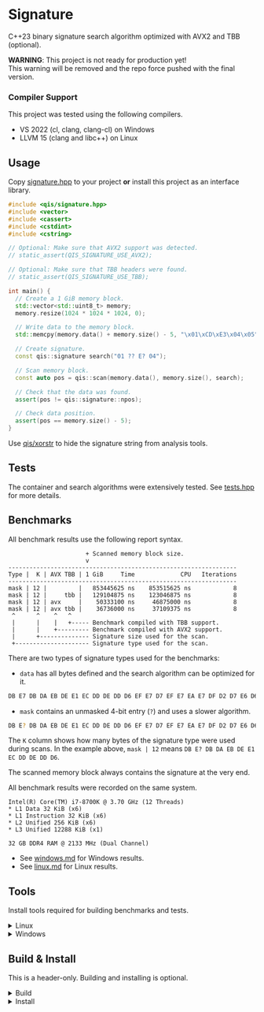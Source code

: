 # Signature
C++23 binary signature search algorithm optimized with AVX2 and TBB (optional).

**WARNING**: This project is not ready for production yet!<br/>
This warning will be removed and the repo force pushed with the final version.

### Compiler Support
This project was tested using the following compilers.

* VS 2022 (cl, clang, clang-cl) on Windows
* LLVM 15 (clang and libc++) on Linux

## Usage
Copy [signature.hpp](include/qis/signature.hpp) to your project **or**
install this project as an interface library.

```cpp
#include <qis/signature.hpp>
#include <vector>
#include <cassert>
#include <cstdint>
#include <cstring>

// Optional: Make sure that AVX2 support was detected.
// static_assert(QIS_SIGNATURE_USE_AVX2);

// Optional: Make sure that TBB headers were found.
// static_assert(QIS_SIGNATURE_USE_TBB);

int main() {
  // Create a 1 GiB memory block.
  std::vector<std::uint8_t> memory;
  memory.resize(1024 * 1024 * 1024, 0);

  // Write data to the memory block.
  std::memcpy(memory.data() + memory.size() - 5, "\x01\xCD\xE3\x04\x05", 5);

  // Create signature.
  const qis::signature search("01 ?? E? 04");

  // Scan memory block.
  const auto pos = qis::scan(memory.data(), memory.size(), search);

  // Check that the data was found.
  assert(pos != qis::signature::npos);

  // Check data position.
  assert(pos == memory.size() - 5);
}
```

Use [qis/xorstr](https://github.com/qis/xorstr) to hide the signature
string from analysis tools.

## Tests
The container and search algorithms were extensively tested. See
[tests.hpp](src/tests.hpp) for more details.

## Benchmarks
All benchmark results use the following report syntax.

```
                      + Scanned memory block size.
                      v
-----------------------------------------------------------------
Type |  K | AVX TBB | 1 GiB     Time             CPU   Iterations
-----------------------------------------------------------------
mask | 12 |         |   853445625 ns    853515625 ns            8
mask | 12 |     tbb |   129104875 ns    123046875 ns            8
mask | 12 | avx     |    50333100 ns     46875000 ns            8
mask | 12 | avx tbb |    36736000 ns     37109375 ns            8
 ^      ^    ^   ^
 |      |    |   +----- Benchmark compiled with TBB support.
 |      |    +--------- Benchmark compiled with AVX2 support.
 |      +-------------- Signature size used for the scan.
 +--------------------- Signature type used for the scan.
```

There are two types of signature types used for the benchmarks:

* `data` has all bytes defined and the search algorithm can be optimized for it.

```sh
DB E7 DB DA EB DE E1 EC DD DE DD D6 EF E7 D7 EF E7 EA E7 DF D2 D7 E6 D6 D0 D9
```

* `mask` contains an unmasked 4-bit entry (`?`) and uses a slower algorithm.

```sh
DB E? DB DA EB DE E1 EC DD DE DD D6 EF E7 D7 EF E7 EA E7 DF D2 D7 E6 D6 D0 D9
```

The `K` column shows how many bytes of the signature type were used during scans.
In the example above, `mask | 12` means `DB E? DB DA EB DE E1 EC DD DE DD D6`.

The scanned memory block always contains the signature at the very end.

All benchmark results were recorded on the same system.

```
Intel(R) Core(TM) i7-8700K @ 3.70 GHz (12 Threads)
* L1 Data 32 KiB (x6)
* L1 Instruction 32 KiB (x6)
* L2 Unified 256 KiB (x6)
* L3 Unified 12288 KiB (x1)

32 GB DDR4 RAM @ 2133 MHz (Dual Channel)
```

* See [windows.md](res/windows.md) for Windows results.
* See [linux.md](res/linux.md) for Linux results.

## Tools
Install tools required for building benchmarks and tests.

<details>
<summary>Linux</summary>

```sh
# CMake
sudo rm -rf /opt/cmake; sudo mkdir -p /opt/cmake
wget https://github.com/Kitware/CMake/releases/download/v3.25.3/cmake-3.25.3-linux-x86_64.tar.gz
sudo tar xf cmake-3.25.3-linux-x86_64.tar.gz -C /opt/cmake --strip-components=1

sudo tee /etc/profile.d/cmake.sh >/dev/null <<'EOF'
export PATH="/opt/cmake/bin:${PATH}"
EOF

sudo chmod 0755 /etc/profile.d/cmake.sh
. /etc/profile.d/cmake.sh

# LLVM
sudo rm -rf /opt/llvm; sudo mkdir -p /opt/llvm
wget https://github.com/llvm/llvm-project/releases/download/llvmorg-15.0.6/clang+llvm-15.0.6-x86_64-linux-gnu-ubuntu-18.04.tar.xz
sudo tar xf clang+llvm-15.0.6-x86_64-linux-gnu-ubuntu-18.04.tar.xz -C /opt/llvm --strip-components=1

sudo tee /etc/profile.d/llvm.sh >/dev/null <<'EOF'
export PATH="/opt/llvm/bin:${PATH}"
EOF

sudo chmod 0755 /etc/profile.d/llvm.sh
. /etc/profile.d/llvm.sh

sudo tee /etc/ld.so.conf.d/llvm.conf >/dev/null <<'EOF'
/opt/llvm/lib/x86_64-unknown-linux-gnu
/opt/llvm/lib
EOF

sudo ldconfig

# Python
sudo apt install -y python3 python3-pip

# Conan
pip install "conan<2.0.0"
conan profile new default --detect
conan profile update settings.compiler.libcxx=libstdc++11 default
```

</details>

<details>
<summary>Windows</summary>

1. Download and install [Python][py] and [Visual Studio][vs] with C++ and CMake support.
3. Install [Conan][conan] in `x64 Native Tools Command Prompt for VS 2022`.

```cmd
pip install "conan<2.0.0"
conan profile new default --detect
```

</details>

## Build & Install
This is a header-only. Building and installing is optional.

<details>
<summary>Build</summary>

Use `x64 Native Tools Command Prompt for VS 2022` on Windows.

1. Install dependencies on Windows.

```cmd
conan install third_party -if third_party/msvc -pr third_party/msvc.profile
```

2. Build dependencies on Linux.

```sh
conan install third_party -if third_party/llvm -pr third_party/llvm.profile
```

3. Configure project.

```sh
cmake --list-presets

# Windows
cmake --preset debug
cmake --preset release

# Windows & Linux
cmake --preset debug-clang
cmake --preset release-clang

# Windows
cmake --preset debug-clang-cl
cmake --preset release-clang-cl
```

4. Build configurations.

```sh
# Windows
cmake --build build/debug --target tests
cmake --build build/release

# Windows & Linux
cmake --build build/debug-clang --target tests
cmake --build build/release-clang

# Windows
cmake --build build/debug-clang-cl --target tests
cmake --build build/release-clang-cl
```

5. Run tests and benchmarks.

```sh
# Windows
build\debug\tests.exe
build\release\tests.exe
build\release\benchmarks.exe

build\debug-clang\tests.exe
build\release-clang\tests.exe
build\release-clang\benchmarks.exe

build\debug-clang-cl\tests.exe
build\release-clang-cl\tests.exe
build\release-clang-cl\benchmarks.exe

# Linux
build/debug-clang/tests
build/release-clang/tests
build/release-clang/benchmarks
```

</details>

<details>
<summary>Install</summary>

Install header file and CMake config.

```cmd
cmake -G Ninja -B build/install -DCMAKE_BUILD_TYPE=Release -DCMAKE_INSTALL_PREFIX="install"
cmake --build build/install --target install
```

</details>

<!--
git update-index --no-skip-worktree res/linux.md res/windows.md
git add res/linux.md res/windows.md
git update-index --skip-worktree res/linux.md res/windows.md
-->

[py]: https://www.python.org/downloads/windows/
[vs]: https://visualstudio.microsoft.com/vs/
[cmake]: https://cmake.org/download/
[conan]: https://conan.io/center/
[llvm]: https://llvm.org/

